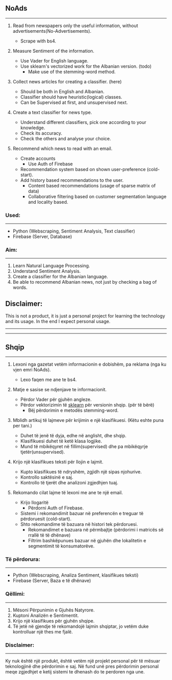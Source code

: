 ## NoAds
----------------

1. Read from newspapers only the useful information, without advertisements(No-Advertisements).
    * Scrape with bs4. 
    
2. Measure Sentiment of the information.
    * Use Vader for English language. 
    * Use sklearn's vectorized work for the Albanian version. (todo)
        * Make use of the stemming-word method. 
        
3. Collect news articles for creating a classifier. (here)
    * Should be both in English and Albanian.
    * Classifier should have heuristic(logical) classes.
    * Can be Supervised at first, and unsupervised next. 
    
4. Create a text classifier for news type.
    * Understand different classifiers, pick one according to your knowledge.
    * Check its accuracy.
    * Check the others and analyse your choice.
    
5. Recommend which news to read with an email. 
    * Create accounts
        * Use Auth of Firebase
    * Recommendation system based on shown user-preference (cold-start).
    * Add history based recommendations to the user. 
        * Content based recommendations (usage of sparse matrix of data)
        * Collaborative filtering based on customer segmentation language and locality based.
    

### Used:
------
* Python (Webscraping, Sentiment Analysis, Text classifier)
* Firebase (Server, Database)

### Aim: 
-----
1. Learn Natural Language Processing.
2. Understand Sentiment Analysis.
3. Create a classifier for the Albanian language. 
4. Be able to recommend Albanian news, not just by checking a bag of words.

Disclaimer: 
-----
This is not a product, it is just a personal project for learning the technology and its usage. In the end I expect personal usage.


<hr> <hr>

## Shqip
-----

1. Lexoni nga gazetat vetëm informacionin e dobishëm, pa reklama (nga ku vjen emri NoAds).
    * Lexo faqen me ane te bs4.
    
2. Matje e sasise se ndjenjave te informacionit.
    * Përdor Vader për gjuhën angleze.
    * Përdor vektorizimin të [sklearn](https://scikit-learn.org/stable/index.html) për versionin shqip. (për të bërë)
        * Bëj përdorimin e metodës stemming-word.
        
3. Mblidh artikuj të lajmeve për krijimin e një klasifikuesi. (Këtu eshte puna per tani.)
    * Duhet të jenë të dyja, edhe në anglisht, dhe shqip.
    * Klasifikuesi duhet të ketë klasa logjike.
    * Mund të mbikëqyret në fillim(supervised) dhe pa mbikëqyrje tjetër(unsupervised).
    
4. Krijo një klasifikues teksti për llojin e lajmit.
    * Kupto klasifikues të ndryshëm, zgjidh një sipas njohurive.
    * Kontrollo saktësinë e saj.
    * Kontrollo të tjerët dhe analizoni zgjedhjen tuaj.
    
5. Rekomando cilat lajme të lexoni me ane te një email.
    * Krijo llogaritë
        * Përdorni Auth of Firebase.
    * Sistemi i rekomandimit bazuar në preferencën e treguar të përdoruesit (cold-start).
    * Shto rekomandime të bazuara në histori tek përdoruesi.
        * Rekomandimet e bazuara në përmbajtje (përdorimi i matricës së rrallë të të dhënave)
        * Filtrim bashkëpunues bazuar në gjuhën dhe lokalitetin e segmentimit të konsumatorëve.
    

### Të përdorura:
------
* Python (Webscraping, Analiza Sentiment, klasifikues teksti)
* Firebase (Server, Baza e të dhënave)

### Qëllimi:
-----
1. Mësoni Përpunimin e Gjuhës Natyrore.
2. Kuptoni Analizën e Sentimentit.
3. Krijo një klasifikues për gjuhën shqipe.
4. Të jetë në gjendje të rekomandojë lajmin shqiptar, jo vetëm duke kontrolluar një thes me fjalë.

### Disclaimer:
-----
Ky nuk është një produkt, është vetëm një projekt personal për të mësuar teknologjinë dhe përdorimin e saj. Në fund unë pres përdorimin personal meqe zgjedhjet e ketij sistemi te dhenash do te perdoren nga une.
